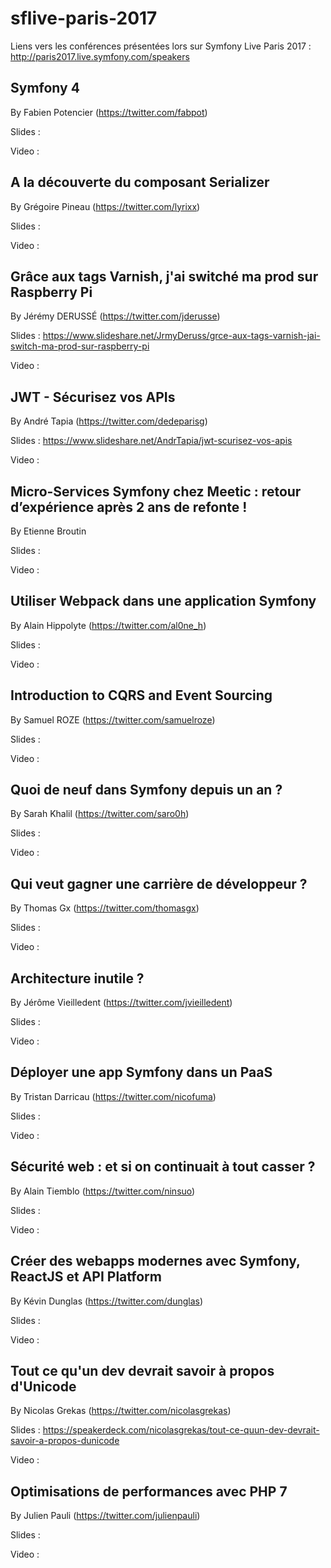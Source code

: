# sflive-paris-2017
Liens vers les conférences présentées lors sur Symfony Live Paris 2017 : http://paris2017.live.symfony.com/speakers

## Symfony 4

By Fabien Potencier (https://twitter.com/fabpot) 

Slides :

Video : 

## A la découverte du composant Serializer 

By Grégoire Pineau (https://twitter.com/lyrixx)

Slides :

Video : 

## Grâce aux tags Varnish, j'ai switché ma prod sur Raspberry Pi 

By Jérémy DERUSSÉ (https://twitter.com/jderusse)

Slides : https://www.slideshare.net/JrmyDeruss/grce-aux-tags-varnish-jai-switch-ma-prod-sur-raspberry-pi

Video : 

## JWT - Sécurisez vos APIs 

By André Tapia (https://twitter.com/dedeparisg)

Slides : https://www.slideshare.net/AndrTapia/jwt-scurisez-vos-apis

Video : 

## Micro-Services Symfony chez Meetic : retour d’expérience après 2 ans de refonte ! 

By Etienne Broutin

Slides :

Video : 

## Utiliser Webpack dans une application Symfony 

By Alain Hippolyte (https://twitter.com/al0ne_h)

Slides :

Video : 

## Introduction to CQRS and Event Sourcing 

By Samuel ROZE (https://twitter.com/samuelroze)

Slides :

Video : 

## Quoi de neuf dans Symfony depuis un an ? 

By Sarah Khalil (https://twitter.com/saro0h)

Slides :

Video : 

## Qui veut gagner une carrière de développeur ? 

By Thomas Gx (https://twitter.com/thomasgx)

Slides :

Video : 

## Architecture inutile ? 

By Jérôme Vieilledent (https://twitter.com/jvieilledent)

Slides :

Video : 

## Déployer une app Symfony dans un PaaS 

By Tristan Darricau (https://twitter.com/nicofuma)

Slides :

Video : 

## Sécurité web : et si on continuait à tout casser ? 

By Alain Tiemblo (https://twitter.com/ninsuo)

Slides :

Video : 

## Créer des webapps modernes avec Symfony, ReactJS et API Platform 

By Kévin Dunglas (https://twitter.com/dunglas)

Slides :

Video : 

## Tout ce qu'un dev devrait savoir à propos d'Unicode 

By Nicolas Grekas (https://twitter.com/nicolasgrekas)

Slides : https://speakerdeck.com/nicolasgrekas/tout-ce-quun-dev-devrait-savoir-a-propos-dunicode

Video : 

## Optimisations de performances avec PHP 7 

By Julien Pauli (https://twitter.com/julienpauli)

Slides :

Video : 
